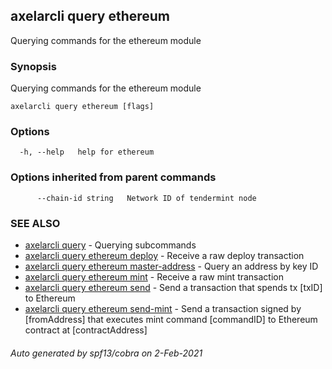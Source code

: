 ## axelarcli query ethereum

Querying commands for the ethereum module

### Synopsis

Querying commands for the ethereum module

```
axelarcli query ethereum [flags]
```

### Options

```
  -h, --help   help for ethereum
```

### Options inherited from parent commands

```
      --chain-id string   Network ID of tendermint node
```

### SEE ALSO

* [axelarcli query](axelarcli_query.md)	 - Querying subcommands
* [axelarcli query ethereum deploy](axelarcli_query_ethereum_deploy.md)	 - Receive a raw deploy transaction
* [axelarcli query ethereum master-address](axelarcli_query_ethereum_master-address.md)	 - Query an address by key ID
* [axelarcli query ethereum mint](axelarcli_query_ethereum_mint.md)	 - Receive a raw mint transaction
* [axelarcli query ethereum send](axelarcli_query_ethereum_send.md)	 - Send a transaction that spends tx [txID] to Ethereum
* [axelarcli query ethereum send-mint](axelarcli_query_ethereum_send-mint.md)	 - Send a transaction signed by [fromAddress] that executes mint command [commandID] to Ethereum contract at [contractAddress]

###### Auto generated by spf13/cobra on 2-Feb-2021
